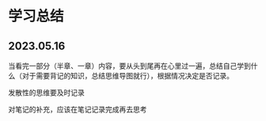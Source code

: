 # 学习总结

## 2023.05.16

当看完一部分（半章、一章）内容，要从头到尾再在心里过一遍，总结自己学到什么（对于需要背记的知识，总结思维导图就行），根据情况决定是否记录。

发散性的思维要及时记录

对笔记的补充，应该在笔记记录完成再去思考
